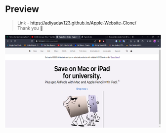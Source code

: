 # Preview
> Link - https://adiyadav123.github.io/Apple-Website-Clone/
<br> Thank you 🍪
<img src="/assets/preview.png" alt="Preview" width="600" height="300">
